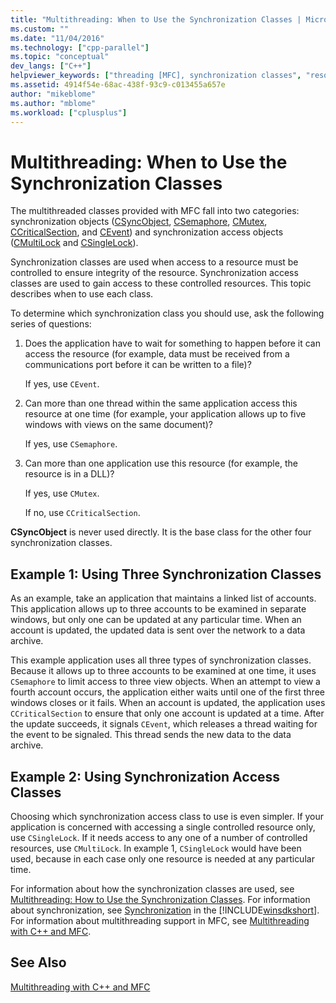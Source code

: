 ```yaml
---
title: "Multithreading: When to Use the Synchronization Classes | Microsoft Docs"
ms.custom: ""
ms.date: "11/04/2016"
ms.technology: ["cpp-parallel"]
ms.topic: "conceptual"
dev_langs: ["C++"]
helpviewer_keywords: ["threading [MFC], synchronization classes", "resources [C++], multithreading", "synchronization classes [C++]", "synchronization [C++], multithreading", "controlled resource access [C++]", "synchronization access classes [C++]", "threading [C++], synchronization", "multithreading [C++], synchronization classes"]
ms.assetid: 4914f54e-68ac-438f-93c9-c013455a657e
author: "mikeblome"
ms.author: "mblome"
ms.workload: ["cplusplus"]
---
```

# Multithreading: When to Use the Synchronization Classes
The multithreaded classes provided with MFC fall into two categories: synchronization objects ([CSyncObject](../mfc/reference/csyncobject-class.md), [CSemaphore](../mfc/reference/csemaphore-class.md), [CMutex](../mfc/reference/cmutex-class.md), [CCriticalSection](../mfc/reference/ccriticalsection-class.md), and [CEvent](../mfc/reference/cevent-class.md)) and synchronization access objects ([CMultiLock](../mfc/reference/cmultilock-class.md) and [CSingleLock](../mfc/reference/csinglelock-class.md)).  
  
 Synchronization classes are used when access to a resource must be controlled to ensure integrity of the resource. Synchronization access classes are used to gain access to these controlled resources. This topic describes when to use each class.  
  
 To determine which synchronization class you should use, ask the following series of questions:  
  
1.  Does the application have to wait for something to happen before it can access the resource (for example, data must be received from a communications port before it can be written to a file)?  
  
     If yes, use `CEvent`.  
  
2.  Can more than one thread within the same application access this resource at one time (for example, your application allows up to five windows with views on the same document)?  
  
     If yes, use `CSemaphore`.  
  
3.  Can more than one application use this resource (for example, the resource is in a DLL)?  
  
     If yes, use `CMutex`.  
  
     If no, use `CCriticalSection`.  
  
 **CSyncObject** is never used directly. It is the base class for the other four synchronization classes.  
  
## Example 1: Using Three Synchronization Classes  
 As an example, take an application that maintains a linked list of accounts. This application allows up to three accounts to be examined in separate windows, but only one can be updated at any particular time. When an account is updated, the updated data is sent over the network to a data archive.  
  
 This example application uses all three types of synchronization classes. Because it allows up to three accounts to be examined at one time, it uses `CSemaphore` to limit access to three view objects. When an attempt to view a fourth account occurs, the application either waits until one of the first three windows closes or it fails. When an account is updated, the application uses `CCriticalSection` to ensure that only one account is updated at a time. After the update succeeds, it signals `CEvent`, which releases a thread waiting for the event to be signaled. This thread sends the new data to the data archive.  
  
## Example 2: Using Synchronization Access Classes  
 Choosing which synchronization access class to use is even simpler. If your application is concerned with accessing a single controlled resource only, use `CSingleLock`. If it needs access to any one of a number of controlled resources, use `CMultiLock`. In example 1, `CSingleLock` would have been used, because in each case only one resource is needed at any particular time.  
  
 For information about how the synchronization classes are used, see [Multithreading: How to Use the Synchronization Classes](../parallel/multithreading-how-to-use-the-synchronization-classes.md). For information about synchronization, see [Synchronization](http://msdn.microsoft.com/library/windows/desktop/ms686353) in the [!INCLUDE[winsdkshort](../atl-mfc-shared/reference/includes/winsdkshort_md.md)]. For information about multithreading support in MFC, see [Multithreading with C++ and MFC](../parallel/multithreading-with-cpp-and-mfc.md).  
  
## See Also  
 [Multithreading with C++ and MFC](../parallel/multithreading-with-cpp-and-mfc.md)